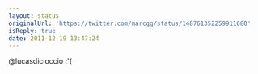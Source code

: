 ```yaml
---
layout: status
originalUrl: 'https://twitter.com/marcgg/status/148761352259911680'
isReply: true
date: 2011-12-19 13:47:24
---
```


@lucasdicioccio :'(
